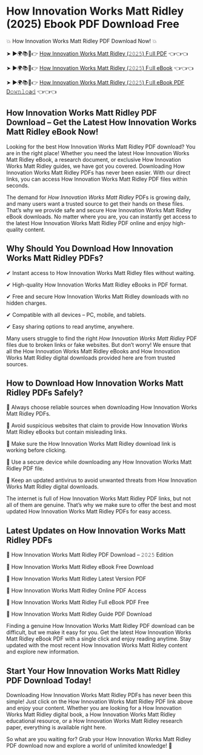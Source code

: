 # How Innovation Works Matt Ridley (2025) Ebook PDF Download Free

💥 How Innovation Works Matt Ridley PDF Download Now! 💥

➤ ►🌍📚📱👉 [How Innovation Works Matt Ridley (𝟸𝟶𝟸𝟻) F𝚞ll PDF](https://getpdf.xyz/how-innovation-works-matt-ridley) 👈👈👈


➤ ►🌍📚📱👉 [How Innovation Works Matt Ridley (𝟸𝟶𝟸𝟻) F𝚞ll eBook](https://getpdf.xyz/how-innovation-works-matt-ridley) 👈👈👈


➤ ►🌍📚📱👉 [How Innovation Works Matt Ridley (𝟸𝟶𝟸𝟻) F𝚞ll eBook PDF D𝚘𝚠𝚗𝚕𝚘a𝚍](https://getpdf.xyz/how-innovation-works-matt-ridley) 👈👈👈


## How Innovation Works Matt Ridley PDF Download – Get the Latest How Innovation Works Matt Ridley eBook Now!

Looking for the best How Innovation Works Matt Ridley PDF download? You are in the right place! Whether you need the latest How Innovation Works Matt Ridley eBook, a research document, or exclusive How Innovation Works Matt Ridley guides, we have got you covered. Downloading How Innovation Works Matt Ridley PDFs has never been easier. With our direct links, you can access How Innovation Works Matt Ridley PDF files within seconds.

The demand for *How Innovation Works Matt Ridley* PDFs is growing daily, and many users want a trusted source to get their hands on these files. That’s why we provide safe and secure How Innovation Works Matt Ridley eBook downloads. No matter where you are, you can instantly get access to the latest How Innovation Works Matt Ridley PDF online and enjoy high-quality content.

## Why Should You Download How Innovation Works Matt Ridley PDFs?

✔ Instant access to How Innovation Works Matt Ridley files without waiting.

✔ High-quality How Innovation Works Matt Ridley eBooks in PDF format.

✔ Free and secure How Innovation Works Matt Ridley downloads with no hidden charges.

✔ Compatible with all devices – PC, mobile, and tablets.

✔ Easy sharing options to read anytime, anywhere.

Many users struggle to find the right *How Innovation Works Matt Ridley* PDF files due to broken links or fake websites. But don’t worry! We ensure that all the How Innovation Works Matt Ridley eBooks and How Innovation Works Matt Ridley digital downloads provided here are from trusted sources.

## How to Download How Innovation Works Matt Ridley PDFs Safely?

📌 Always choose reliable sources when downloading How Innovation Works Matt Ridley PDFs.

📌 Avoid suspicious websites that claim to provide How Innovation Works Matt Ridley eBooks but contain misleading links.

📌 Make sure the How Innovation Works Matt Ridley download link is working before clicking.

📌 Use a secure device while downloading any How Innovation Works Matt Ridley PDF file.

📌 Keep an updated antivirus to avoid unwanted threats from How Innovation Works Matt Ridley digital downloads.

The internet is full of How Innovation Works Matt Ridley PDF links, but not all of them are genuine. That’s why we make sure to offer the best and most updated How Innovation Works Matt Ridley PDFs for easy access.

## Latest Updates on How Innovation Works Matt Ridley PDFs

🔹 How Innovation Works Matt Ridley PDF Download – 𝟸𝟶𝟸𝟻 Edition

🔹 How Innovation Works Matt Ridley eBook Free Download

🔹 How Innovation Works Matt Ridley Latest Version PDF

🔹 How Innovation Works Matt Ridley Online PDF Access

🔹 How Innovation Works Matt Ridley Full eBook PDF Free

🔹 How Innovation Works Matt Ridley Guide PDF Download

Finding a genuine How Innovation Works Matt Ridley PDF download can be difficult, but we make it easy for you. Get the latest How Innovation Works Matt Ridley eBook PDF with a single click and enjoy reading anytime. Stay updated with the most recent How Innovation Works Matt Ridley content and explore new information.

## Start Your How Innovation Works Matt Ridley PDF Download Today!

Downloading How Innovation Works Matt Ridley PDFs has never been this simple! Just click on the How Innovation Works Matt Ridley PDF link above and enjoy your content. Whether you are looking for a How Innovation Works Matt Ridley digital book, a How Innovation Works Matt Ridley educational resource, or a How Innovation Works Matt Ridley research paper, everything is available right here.

So what are you waiting for? Grab your How Innovation Works Matt Ridley PDF download now and explore a world of unlimited knowledge! 🚀